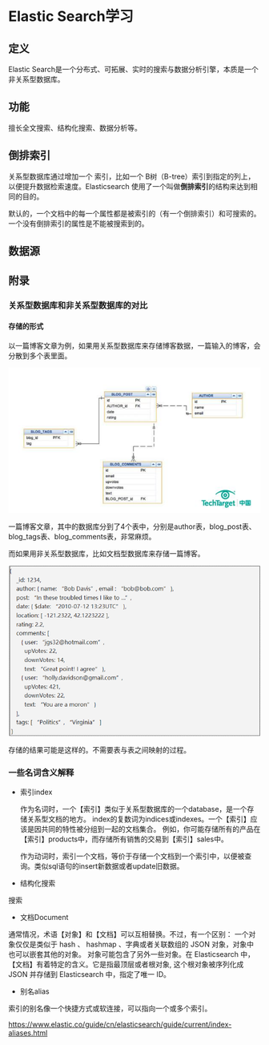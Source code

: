 # Elastic Search学习

## 定义

Elastic Search是一个分布式、可拓展、实时的搜索与数据分析引擎，本质是一个非关系型数据库。

## 功能

擅长全文搜索、结构化搜索、数据分析等。

## 倒排索引

关系型数据库通过增加一个 索引，比如一个 B树（B-tree）索引到指定的列上，以便提升数据检索速度。Elasticsearch 使用了一个叫做**倒排索引**的结构来达到相同的目的。

默认的，一个文档中的每一个属性都是被索引的（有一个倒排索引）和可搜索的。一个没有倒排索引的属性是不能被搜索到的。

## 数据源

## 附录

### 关系型数据库和非关系型数据库的对比

#### 存储的形式

以一篇博客文章为例，如果用关系型数据库来存储博客数据，一篇输入的博客，会分散到多个表里面。

![image-20220111180236705](../../assets/img/image-20220111180236705.png)

一篇博客文章，其中的数据库分到了4个表中，分别是author表，blog_post表、blog_tags表、blog_comments表，非常麻烦。

而如果用非关系型数据库，比如文档型数据库来存储一篇博客。

![image-20220111180410293](../../assets/img/image-20220111180410293.png)

存储的结果可能是这样的。不需要表与表之间映射的过程。

### 一些名词含义解释

- 索引index

  作为名词时，一个【索引】类似于关系型数据库的一个database，是一个存储关系型文档的地方。 index的复数词为indices或indexes。一个【索引】应该是因共同的特性被分组到一起的文档集合。 例如，你可能存储所有的产品在【索引】products中，而存储所有销售的交易到【索引】sales中。

  作为动词时，索引一个文档，等价于存储一个文档到一个索引中，以便被查询。类似sql语句的insert新数据或者update旧数据。

- 结构化搜索

搜索

- 文档Document

通常情况，术语【对象】和【文档】可以互相替换。不过，有一个区别： 一个对象仅仅是类似于 hash 、 hashmap 、字典或者关联数组的 JSON 对象，对象中也可以嵌套其他的对象。 对象可能包含了另外一些对象。在 Elasticsearch 中，【文档】有着特定的含义。它是指最顶层或者根对象, 这个根对象被序列化成 JSON 并存储到 Elasticsearch 中，指定了唯一 ID。

- 别名alias

索引的别名像一个快捷方式或软连接，可以指向一个或多个索引。

https://www.elastic.co/guide/cn/elasticsearch/guide/current/index-aliases.html